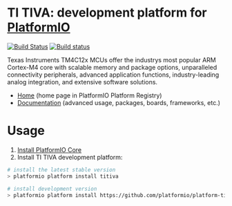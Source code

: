 # TI TIVA: development platform for [PlatformIO](http://platformio.org)
[![Build Status](https://travis-ci.org/platformio/platform-titiva.svg?branch=develop)](https://travis-ci.org/platformio/platform-titiva)
[![Build status](https://ci.appveyor.com/api/projects/status/x7y7i3tqylwpgn98/branch/develop?svg=true)](https://ci.appveyor.com/project/ivankravets/platform-titiva/branch/develop)

Texas Instruments TM4C12x MCUs offer the industrys most popular ARM Cortex-M4 core with scalable memory and package options, unparalleled connectivity peripherals, advanced application functions, industry-leading analog integration, and extensive software solutions.

* [Home](http://platformio.org/platforms/titiva) (home page in PlatformIO Platform Registry)
* [Documentation](http://docs.platformio.org/page/platforms/titiva.html) (advanced usage, packages, boards, frameworks, etc.)

# Usage

1. [Install PlatformIO Core](http://docs.platformio.org/page/core.html)
2. Install TI TIVA development platform:
```bash
# install the latest stable version
> platformio platform install titiva

# install development version
> platformio platform install https://github.com/platformio/platform-titiva.git
```
